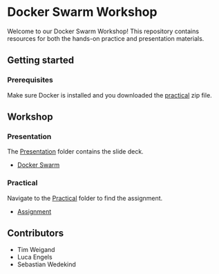 # Docker Swarm Workshop

Welcome to our Docker Swarm Workshop! This repository contains resources for both the hands-on practice and presentation materials.

## Getting started
### Prerequisites 
Make sure Docker is installed and you downloaded the [practical](Practical.zip) zip file.

## Workshop

### Presentation
The [Presentation](Presentation) folder contains the slide deck.

- [Docker Swarm](Presentation/DockerSwarm.pdf)

### Practical

Navigate to the [Practical](Practical) folder to find the assignment.

- [Assignment](Practical/assignment.md)

## Contributors
- Tim Weigand
- Luca Engels
- Sebastian Wedekind